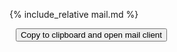 {% include_relative mail.md %}


<textarea style="height: 0px; max-height: 0px; width: 0px; max-width: 0px; opacity: 0" id="textarea">
{% include_relative mail.md %}
</textarea>

<button id="button" data-clipboard-action="copy" data-clipboard-target="#textarea" data-tippy-content="Copied, opening mail client">
    Copy to clipboard and open mail client
</button>

<script src="https://unpkg.com/@popperjs/core@2"></script>
<script src="https://unpkg.com/tippy.js@6"></script>
<script src="https://cdnjs.cloudflare.com/ajax/libs/clipboard.js/2.0.4/clipboard.min.js"></script>
<script>
document.addEventListener("DOMContentLoaded", function() {
    new ClipboardJS('#button');

    tippy('#button', {
        trigger: 'click',
    });

    document.getElementById('button').addEventListener('click', function() {
        let address_data = "{% include_relative addresses.md %}";
        let subject_data = "{% include_relative subject.md %}";
        let body_data = `{% include_relative mail.md %}`;
        body_data = body_data.replace(/\n/g, '%0D%0A');

        setTimeout(function() {
            window.location.href = `mailto:${address_data}?subject=${subject_data}&body=${body_data}`;
        }, 550);
    });
});
</script>
